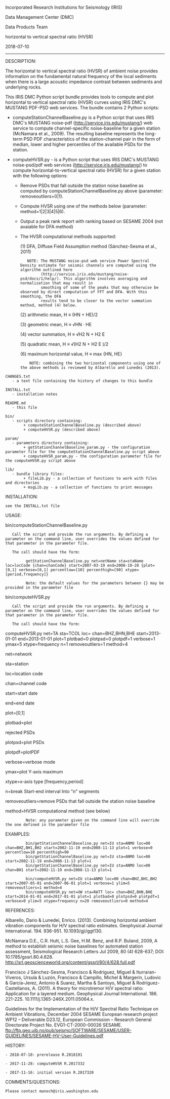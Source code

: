  Incorporated Research Institutions for Seismology (IRIS)
 
 Data Management Center (DMC)
 
 Data Products Team
 
 horizontal to vertical spectral ratio (HVSR)

 2018-07-10

----------------------------------------------------------------------------------------------------------------------------------------

 DESCRIPTION:

 The horizontal to vertical spectral ratio (HVSR) of ambient noise provides information on the fundamental natural frequency of the local sediments when
 there is a large acoustic impedance contrast between sediments and underlying rocks.

 This IRIS DMC Python script bundle provides tools to compute and plot horizontal to vertical spectral ratio (HVSR) curves using IRIS DMC's MUSTANG PDF-PSD 
 web services.  The bundle contains 2 Python scripts: 

   - computeStationChannelBaseline.py is a Python script that uses IRIS DMC's MUSTANG noise-pdf (http://service.iris.edu/mustang/) web service to 
     compute channel-specific noise-baseline for a given station (McNamara et al., 2009). The resulting baseline represents the long-term PSD PDF 
     characteristics of the station-channel pair in the form of median, lower and higher percentiles of the available PSDs for the station.

   - computeHVSR.py - is a Python script that uses IRIS DMC's MUSTANG noise-psd/pdf web services (http://service.iris.edu/mustang/) to 
     compute horizontal-to-vertical spectral ratio (HVSR) for a given station with the following options:
        - Remove PSDs that fall outside the station noise baseline as computed by computeStationChannelBaseline.py above (parameter: removeoutliers=0|1).
        - Compute HVSR using one of the methods below (parameter: method=1|2|3|4|5|6).
        - Output a peak rank report with ranking based on SESAME 2004 (not avaiable for DFA method)
        - The HVSR computational methods supported:
        
             (1) DFA, Diffuse Field Assumption method (Sánchez-Sesma et al., 2011)
             
                 NOTE: The MUSTANG noise-psd web service Power Spectral Density estimate for seismic channels are computed using the algorithm outlined here 
                       (http://service.iris.edu/mustang/noise-psd/docs/1/help/). This algorithm involves averaging and normalization that may result in 
                       smoothing of some of the peaks that may otherwise be observed by direct computation of FFT and DFA. With this smoothing, the DFA 
                       results tend to be closer to the vector summation method, method (4) below.
                       
             (2) arithmetic mean, H ≡ (HN + HE)/2
             
             (3) geometric mean, H ≡ √HN · HE
             
             (4) vector summation, H ≡ √H2 N + H2 E 
             
             (5) quadratic mean, H ≡ √(H2 N + H2 E )/2
             
             (6) maximum horizontal value, H ≡ max {HN, HE}

                  NOTE: combining the two horizontal components using one of the above methods is reviewed by Albarello and Lunedei (2013).
                  
    CHANGES.txt
       - a text file containing the history of changes to this bundle

    INSTALL.txt
       - installation notes

    README.md
       - this file

    bin/
       - scripts directory containing:
            + computeStationChannelBaseline.py (described above)
            + computeHVSR.py (described above)
   
    param/
       - parameters directory containing:
            + getStationChannelBaseline_param.py - the configuration parameter file for the computeStationChannelBaseline.py script above
            + computeHVSR_param.py - the configuration parameter file for the computeHVSR.py script above

    lib/
       - bundle library files:
            + fileLib.py - a collection of functions to work with files and directories
            + msgLib.py - a collection of functions to print messages

 INSTALLATION:

    see the INSTALL.txt file


USAGE:
   
   bin/computeStationChannelBaseline.py
   
       Call the script and provide the run arguments. By defining a parameter on the command line, user overrides the values defined for that parameter in the parameter file. 
       
       The call should have the form:

             getStationChannelBaseline.py net=netName sta=staName loc=locCode {chan=chanCode} start=2007-03-19 end=2008-10-28 {plot=[0,1] verbose=[0,1] percentlow=[10] percenthigh=[90] xtype=[period,frequency]}
         
             Note: the default values for the parameters between {} may be provided in the parameter file
 
   bin/computeHVSR.py
   
       Call the script and provide the run arguments. By defining a parameter on the command line, user overrides the values defined for that parameter in the parameter file.
       
       The call should have the form:
   
   computeHVSR.py net=TA sta=TCOL loc= chan=BHZ,BHN,BHE start=2013-01-01 end=2013-01-01 plot=1 plotbad=0 plotpsd=0 plotpdf=1 verbose=1 ymax=5 xtype=frequency n=1 removeoutliers=1 method=4

net=network 

sta=station 

loc=location code 

chan=channel code 

start=start date 

end=end date 

plot=[0,1] 

plotbad=plot 

rejected PSDs

plotpsd=plot PSDs 

plotpdf=plotPDF 

verbose=verbose mode 

ymax=plot Y-axis maximum 

xtype=x-axis type [frequency,period] 

n=break Start-end interval Into "n" segments 

removeoutliers=remove PSDs that fall outside the station noise baseline 

method=HVSR computational method (see below) 
   
             Note: any parameter given on the command line will override the one defined in the parameter file


EXAMPLES:


             bin/getStationChannelBaseline.py net=IU sta=ANMO loc=00 chan=BHZ,BH1,BH2 start=2002-11-19 end=2008-11-13 plot=1 verbose=0 percentlow=10 percenthigh=90
             bin/getStationChannelBaseline.py net=IU sta=ANMO loc=00 start=2002-11-19 end=2008-11-13 plot=1
             bin/getStationChannelBaseline.py net=IU sta=ANMO loc=00 chan=BH1 start=2002-11-19 end=2008-11-13 plot=1

             bin/computeHVSR.py net=IU sta=ANMO loc=00 chan=BHZ,BH1,BH2 start=2007-05-01 end=2007-06-01 plot=1 verbose=1 ylim=5 removeoutliers=1 method=4
             bin/computeHVSR.py net=UW sta=RATT loc= chan=BHZ,BHN,BHE start=2014-01-01 end=2017-01-01 plot=1 plotbad=0 plotpsd=0 plotpdf=1 verbose=0 ylim=5 xtype=frequency n=20 removeoutliers=0 method=4

REFERENCES:

Albarello, Dario & Lunedei, Enrico. (2013). Combining horizontal ambient vibration components for H/V spectral ratio estimates. Geophysical Journal International. 194. 936-951. 10.1093/gji/ggt130.

McNamara D.E., C.R. Hutt, L.S. Gee, H.M. Benz, and R.P. Buland, 2009, A method to establish seismic noise baselines for automated station assessment, Seismological Research Letters Jul 2009, 80 (4) 628-637; 
DOI: 10.1785/gssrl.80.4.628.  http://srl.geoscienceworld.org/content/gssrl/80/4/628.full.pdf

Francisco J Sánchez-Sesma, Francisco & Rodriguez, Miguel & Iturraran-Viveros, Ursula & Luzón, Francisco & Campillo, Michel & Margerin, Ludovic & García-Jerez, Antonio & Suarez, Martha & Santoyo, Miguel & 
Rodríguez-Castellanos, A. (2011). A theory for microtremor H/V spectral ratio: Application for a layered medium. Geophysical Journal International. 186. 221-225. 10.1111/j.1365-246X.2011.05064.x. 

Guidelines for the Implementation of the H/V Spectral Ratio Technique on Ambient Vibrations, December 2004
SESAME European research project WP12 – Deliverable D23.12, European Commission – Research General Directorate
Project No. EVG1-CT-2000-00026 SESAME.
ftp://ftp.geo.uib.no/pub/seismo/SOFTWARE/SESAME/USER-GUIDELINES/SESAME-HV-User-Guidelines.pdf


 HISTORY:
 
    - 2018-07-10: prerelease R.2018191
    
    - 2017-11-28: computeHVSR R.2017332
    
    - 2017-11-16: initial version R.2017320
 
 COMMENTS/QUESTIONS:

    Please contact manoch@iris.washington.edu
